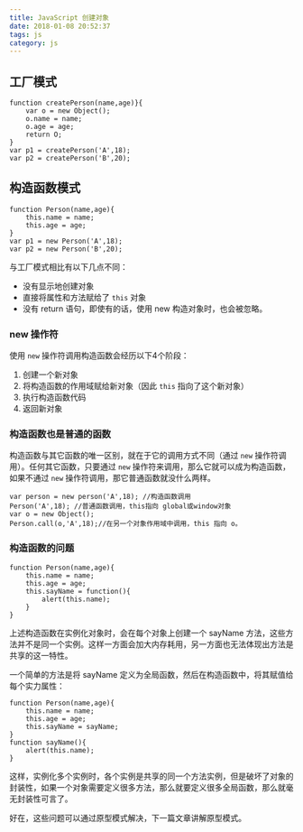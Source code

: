```yaml
---
title: JavaScript 创建对象
date: 2018-01-08 20:52:37
tags: js
category: js
---
```


## 工厂模式

    function createPerson(name,age)}{
        var o = new Object();
        o.name = name;
        o.age = age;
        return O;
    }
    var p1 = createPerson('A',18);
    var p2 = createPerson('B',20);
## 构造函数模式

    function Person(name,age){
        this.name = name;
        this.age = age;
    }
    var p1 = new Person('A',18);
    var p2 = new Person('B',20);
与工厂模式相比有以下几点不同：
+ 没有显示地创建对象
+ 直接将属性和方法赋给了 `this` 对象
+ 没有 return 语句，即使有的话，使用 new 构造对象时，也会被忽略。

### new 操作符
使用 `new` 操作符调用构造函数会经历以下4个阶段：
1. 创建一个新对象
2. 将构造函数的作用域赋给新对象（因此 `this` 指向了这个新对象）
3. 执行构造函数代码
4. 返回新对象

### 构造函数也是普通的函数
构造函数与其它函数的唯一区别，就在于它的调用方式不同（通过 `new` 操作符调用）。任何其它函数，只要通过 `new` 操作符来调用，那么它就可以成为构造函数，如果不通过  `new` 操作符调用，那它普通函数就没什么两样。

    var person = new person('A',18); //构造函数调用
    Person('A',18); //普通函数调用，this指向 global或window对象
    var o = new Object();
    Person.call(o,'A',18);//在另一个对象作用域中调用，this 指向 o。
### 构造函数的问题

    function Person(name,age){
        this.name = name;
        this.age = age;
        this.sayName = function(){
            alert(this.name);
        }
    }
上述构造函数在实例化对象时，会在每个对象上创建一个 sayName 方法，这些方法并不是同一个实例。这样一方面会加大内存耗用，另一方面也无法体现出方法是共享的这一特性。

一个简单的方法是将 sayName 定义为全局函数，然后在构造函数中，将其赋值给每个实力属性：

    function Person(name,age){
        this.name = name;
        this.age = age;
        this.sayName = sayName;
    }
    function sayName(){
        alert(this.name);
    }
这样，实例化多个实例时，各个实例是共享的同一个方法实例，但是破坏了对象的封装性，如果一个对象需要定义很多方法，那么就要定义很多全局函数，那么就毫无封装性可言了。

好在，这些问题可以通过原型模式解决，下一篇文章讲解原型模式。


